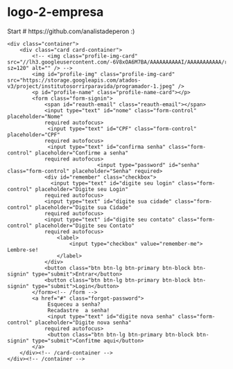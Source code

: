 # logo-2-empresa

<hello name="{{ name }}"></hello>
<p>
  Start # https://github.com/analistadeperon :)
</p>

<link href="//maxcdn.bootstrapcdn.com/bootstrap/3.3.0/css/bootstrap.min.css" rel="stylesheet" id="bootstrap-css">
<script src="//maxcdn.bootstrapcdn.com/bootstrap/3.3.0/js/bootstrap.min.js"></script>
<script src="//code.jquery.com/jquery-1.11.1.min.js"></script>
<!------ Include the above in your HEAD tag ---------->

<!--
    you can substitue the span of reauth email for a input with the email and
    include the remember me checkbox
    -->
    <div class="container">
        <div class="card card-container">
            <!-- <img class="profile-img-card" src="//lh3.googleusercontent.com/-6V8xOA6M7BA/AAAAAAAAAAI/AAAAAAAAAAA/rzlHcD0KYwo/photo.jpg?sz=120" alt="" /> -->
            <img id="profile-img" class="profile-img-card" src="https://storage.googleapis.com/atados-v3/project/institutosorrirparavida/programador-1.jpeg" />
            <p id="profile-name" class="profile-name-card"></p>
            <form class="form-signin">
                <span id="reauth-email" class="reauth-email"></span>
                <input type="text" id="nome" class="form-control" placeholder="Nome" 
                required autofocus>
                 <input type="text" id="CPF" class="form-control" placeholder="CPF" 
                required autofocus>
                 <input type="text" id="confirma senha" class="form-control" placeholder="Confirme a senha" 
                required autofocus>
                                 <input type="password" id="senha" class="form-control" placeholder="Senha" required>
                <div id="remember" class="checkbox">
                  <input type="text" id="digite seu login" class="form-control" placeholder="Digite seu Login" 
                required autofocus>
                <input type="text" id="digite sua cidade" class="form-control" placeholder="Digite sua Cidade" 
                required autofocus>
                <input type="text" id="digite seu contato" class="form-control" placeholder="Digite seu Contato" 
                required autofocus>
                    <label>
                        <input type="checkbox" value="remember-me"> Lembre-se!
                    </label>
                </div>
                <button class="btn btn-lg btn-primary btn-block btn-signin" type="submit">Entrar</button>
                <button class="btn btn-lg btn-primary btn-block btn-signin" type="submit">Login</button>
            </form><!-- /form -->
            <a href="#" class="forgot-password">
                 Esqueceu a senha?
                 Recadastre  a senha!
                 <input type="text" id="digite nova senha" class="form-control" placeholder="Digite nova senha" 
                required autofocus>
                 <button class="btn btn-lg btn-primary btn-block btn-signin" type="submit">Confitme aqui</button>
            </a>
        </div><!-- /card-container -->
    </div><!-- /container -->
    
